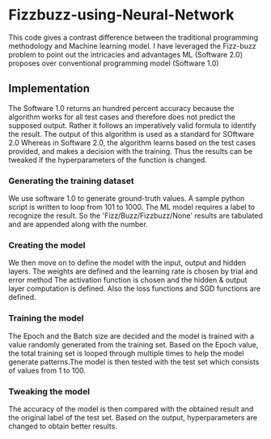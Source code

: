 # Fizzbuzz-using-Neural-Network
This code gives a contrast difference between the traditional programming methodology and Machine learning model. I have leveraged the Fizz-buzz problem to point out the intricacies and advantages ML (Software 2.0) proposes over conventional programming model (Software 1.0)


## Implementation
The Software 1.0 returns an hundred percent accuracy because the algorithm works for all test cases and therefore does not predict the supposed output. Rather it follows an imperatively valid formula to identify the result. The output of this algorithm is used as a standard for SOftware 2.0
Whereas in Software 2.0, the algorithm learns based on the test cases provided, and makes a decision with the training. Thus the results can be tweaked if the hyperparameters of the function is changed.





###  Generating the training dataset

We use software 1.0 to generate ground-truth values. A sample python script is written to loop from 101 to 1000. 
The ML model requires a label to recognize the result. So the 'Fizz/Buzz/Fizzbuzz/None' results are tabulated and are appended along with the number. 

###  Creating the model

We then move on to define the model with the input, output and hidden layers. 
The weights are defined and the learning rate is chosen by trial and error method
The activation function is chosen and the hidden \& output layer computation is defined. 
Also the loss functions and SGD functions are defined.

###  Training the model

The Epoch and the Batch size are decided and the model is trained with a value randomly generated from the training set. Based on the Epoch value, the total training set is looped through multiple times to help the model generate patterns.The model is then tested with the test set which consists of values from 1 to 100. 

###  Tweaking the model

The accuracy of the model is then compared with the obtained result and the original label of the test set. Based on the output, hyperparameters are changed to obtain better results. 
